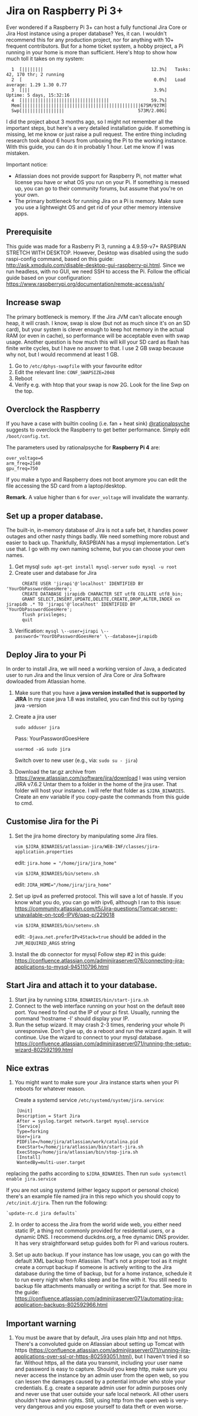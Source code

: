 # Jira on Raspberry Pi 3+

Ever wondered if a Raspberry Pi 3+ can host a fully functional Jira Core or Jira Host instance using a proper database? Yes, it can.
I wouldn't recommend this for any production project, nor for anything with 10+ frequent contributors. But for a home ticket system, a hobby project, a Pi running in your home is more than sufficient.
Here's htop to show how much toll it takes on my system:

```
  1  [||||||||                                         12.3%]   Tasks: 42, 170 thr; 2 running
  2  [                                                  0.0%]   Load average: 1.29 1.30 0.77
  3  [|||                                               3.9%]   Uptime: 5 days, 15:32:16
  4  [|||||||||||||||||||||||||||||||||                59.7%]
  Mem[|||||||||||||||||||||||||||||||||||||||||||||675M/927M]
  Swp[||||||||||||||||                            573M/2.00G]
```
  
I did the project about 3 months ago, so I might not remember all the important steps, but here's a very detailed installation guide. If something is missing, let me know or just raise a pull request.
The entire thing including research took about 6 hours from unboxing the Pi to the working instance. With this guide, you can do it in probably 1 hour. Let me know if I was mistaken.

Important notice:
 - Atlassian does not provide support for Raspberry Pi, not matter what license you have or what OS you run on your Pi. If something is messed up, you can go to their community forums, but assume that you're on your own.
 - The primary bottleneck for running Jira on a Pi is memory. Make sure you use a lightweight OS and get rid of your other memory intensive apps.

## Prerequisite

This guide was made for a Rasberry Pi 3, running a 4.9.59-v7+ RASPBIAN STRETCH WITH DESKTOP. However, Desktop was disabled using the sudo raspi-config command, based on this guide: http://ask.xmodulo.com/disable-desktop-gui-raspberry-pi.html.
Since we run headless, with no GUI, we need SSH to access the Pi. Follow the official guide based on your configuration: https://www.raspberrypi.org/documentation/remote-access/ssh/

## Increase swap

The primary bottleneck is memory. If the Jira JVM can't allocate enough heap, it will crash. I know, swap is slow (but not as much since it's on an SD card), but your system is clever enough to keep hot memory in the actual RAM (or even in cache), so performance will be acceptable even with swap usage.
Another question is how much this will kill your SD card as flash has finite write cycles, but I have no answer to that. I use 2 GB swap because why not, but I would recommend at least 1 GB.

 1. Go to `/etc/dphys-swapfile` with your favourite editor
 2. Edit the relevant line: `CONF_SWAPSIZE=2048`
 3. Reboot
 4. Verify e.g. with htop that your swap is now 2G. Look for the line Swp on the top.

## Overclock the Raspberry

If you have a case with builtin cooling (i.e. fan + heat sink) [@rationalpsyche](https://github.com/rationalpsyche/) suggests to overclock the Raspberry to get better performance. Simply edit `/boot/config.txt`.

The parameters used by rationalpsyche for **Raspberry Pi 4** are:
```
over_voltage=6
arm_freq=2140
gpu_freq=750
```
If you make a typo and Raspberry does not boot anymore you can edit the file accessing the SD card from a laptop/desktop.

**Remark.** A value higher than `6` for `over_voltage` will invalidate the warranty.

## Set up a proper database.

The built-in, in-memory database of Jira is not a safe bet, it handles power outages and other nasty things badly. We need something more robust and easier to back up. Thankfully, RASPBIAN has a mysql implementation. Let's use that.
I go with my own naming scheme, but you can choose your own names.

 1. Get mysql
      `sudo apt-get install mysql-server`
      `sudo mysql -u root`
 2. Create user and database for Jira
```
      CREATE USER 'jirapi'@'localhost' IDENTIFIED BY 'YourDbPasswordGoesHere';
      CREATE DATABASE jirapidb CHARACTER SET utf8 COLLATE utf8_bin;
      GRANT SELECT,INSERT,UPDATE,DELETE,CREATE,DROP,ALTER,INDEX on jirapidb .* TO 'jirapi'@'localhost' IDENTIFIED BY 'YourDbPasswordGoesHere';
      flush privileges;
      quit
```
 3. Verification:
      `mysql \--user=jirapi \--password='YourDbPasswordGoesHere' \--database=jirapidb`


## Deploy Jira to your Pi

In order to install Jira, we will need a working version of Java, a dedicated user to run Jira and the linux version of Jira Core or Jira Software dowloaded from Atlassian home.

 1. Make sure that you have a **java version installed that is supported by JIRA**
    In my case java 1.8 was installed, you can find this out by typing java -version

 2. Create a jira user

      `sudo adduser jira`
 
      Pass: YourPasswordGoesHere
 
      `usermod -aG sudo jira`
 
    Switch over to new user (e.g., via: `sudo su - jira`)

 3. Download the tar.gz archive from https://www.atlassian.com/software/jira/download
    I was using version JIRA v7.6.2
    Untar them to a folder in the home of the jira user. That folder will host your instance. I will refer that folder as `$JIRA_BINARIES`. Create an env variable if you copy-paste the commands from this guide to cmd.


## Customise Jira for the Pi

 1. Set the jira home directory by manipulating some Jira files.

	`vim $JIRA_BINARIES/atlassian-jira/WEB-INF/classes/jira-application.properties`

	edit: `jira.home = "/home/jira/jira_home"`

	`vim $JIRA_BINARIES/bin/setenv.sh`

	edit: `JIRA_HOME="/home/jira/jira_home"`
 
 2. Set up ipv4 as preferred protocol. This will save a lot of hassle. If you know what you do, you can go with ipv6, although I ran to this issue:
    	https://community.atlassian.com/t5/Jira-questions/Tomcat-server-unavailable-on-tcp6-IPV6/qaq-p/229018

    `vim $JIRA_BINARIES/bin/setenv.sh`
	
    edit: `-Djava.net.preferIPv4Stack=true` should be added in the `JVM_REQUIRED_ARGS` string
 
 3. Install the db connector for mysql
    Follow step #2 in this guide: https://confluence.atlassian.com/adminjiraserver076/connecting-jira-applications-to-mysql-945110796.html


## Start Jira and attach it to your database.

 1. Start jira by running `$JIRA_BINARIES/bin/start-jira.sh`
 2. Connect to the web interface running on your host on the default `8080` port. You need to find out the IP of your pi first. Usually, running the command 'hostname -I' should display your IP.
 3. Run the setup wizard. It may crash 2-3 times, rendering your whole Pi unresponsive. Don't give up, do a reboot and run the wizard again. It will continue. Use the wizard to connect to your mysql database.
    https://confluence.atlassian.com/adminjiraserver071/running-the-setup-wizard-802592199.html


## Nice extras

 1. You might want to make sure your Jira instance starts when your Pi reboots for whatever reason. 

    Create a systemd service `/etc/systemd/system/jira.service`:

```
    [Unit]
    Description = Start Jira
    After = syslog.target network.target mysql.service    
    [Service] 
    Type=forking
    User=jira
    PIDFile=/home/jira/atlassian/work/catalina.pid
    ExecStart=/home/jira/atlassian/bin/start-jira.sh
    ExecStop=/home/jira/atlassian/bin/stop-jira.sh    
    [Install] 
    WantedBy=multi-user.target
```

replacing the paths according to `$JIRA_BINARIES`. Then run `sudo systemctl enable jira.service`

If you are not using systemd (either legacy support or personal choice) there's an example file named jira in this repo which you should copy to `/etc/init.d/jira`. Then run the following:

    `update-rc.d jira defaults`
 
 2. In order to access the Jira from the world wide web, you either need static IP, a thing not commonly provided for residential users, or a dynamic DNS. I recommend duckdns.org, a free dynamic DNS provider. It has very straightforward setup guides both for Pi and various routers.
 
 3. Set up auto backup. If your instance has low usage, you can go with the default XML backup from Atlassian. That's not a proper tool as it might create a corrupt backup if someone is actively writing to the Jira database during the time of backup, but for a home instance, schedule it to run every night when folks sleep and be fine with it. You still need to backup file attachments manually or writing a script for that. See more in the guide:
    https://confluence.atlassian.com/adminjiraserver071/automating-jira-application-backups-802592966.html
    
 
## Important warning

 1. You must be aware that by default, Jira uses plain http and not https. There's a convoluted guide on Atlassian about setting up Tomcat with https (https://confluence.atlassian.com/adminjiraserver071/running-jira-applications-over-ssl-or-https-802593051.html), but I haven't tried it so far. Without https, all the data you transmit, including your user name and password is easy to capture. Should you keep http, make sure you never access the instance by an admin user from the open web, so you can lessen the damages caused by a potential intruder who stole your credentials. E.g. create a separate admin user for admin purposes only and never use that user outside your safe local network. All other users shouldn't have admin rights.
    Still, using http from the open web is very-very dangerous and you expose yourself to data theft or even worse.
 
